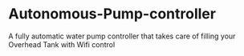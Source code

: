 # Autonomous-Pump-controller
A fully automatic water pump controller that takes care of filling your Overhead Tank with Wifi control

